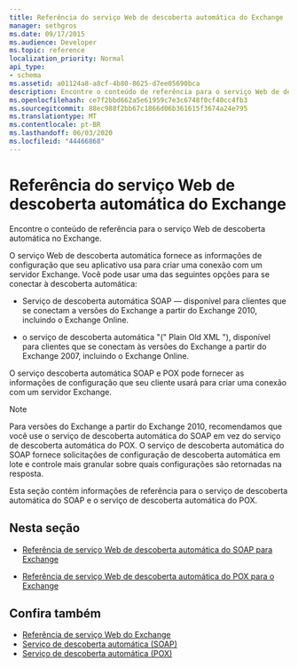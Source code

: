 ```yaml
---
title: Referência do serviço Web de descoberta automática do Exchange
manager: sethgros
ms.date: 09/17/2015
ms.audience: Developer
ms.topic: reference
localization_priority: Normal
api_type:
- schema
ms.assetid: a01124a8-a8cf-4b80-8625-d7ee05690bca
description: Encontre o conteúdo de referência para o serviço Web de descoberta automática no Exchange.
ms.openlocfilehash: ce7f2bbd662a5e61959c7e3c6748f0cf40cc4fb3
ms.sourcegitcommit: 88ec988f2bb67c1866d06b361615f3674a24e795
ms.translationtype: MT
ms.contentlocale: pt-BR
ms.lasthandoff: 06/03/2020
ms.locfileid: "44466868"
---
```

# <a name="autodiscover-web-service-reference-for-exchange"></a>Referência do serviço Web de descoberta automática do Exchange

Encontre o conteúdo de referência para o serviço Web de descoberta automática no Exchange.
  
O serviço Web de descoberta automática fornece as informações de configuração que seu aplicativo usa para criar uma conexão com um servidor Exchange. Você pode usar uma das seguintes opções para se conectar à descoberta automática:
  
- Serviço de descoberta automática SOAP — disponível para clientes que se conectam a versões do Exchange a partir do Exchange 2010, incluindo o Exchange Online.
    
- o serviço de descoberta automática "(" Plain Old XML "), disponível para clientes que se conectam às versões do Exchange a partir do Exchange 2007, incluindo o Exchange Online. 
    
O serviço descoberta automática SOAP e POX pode fornecer as informações de configuração que seu cliente usará para criar uma conexão com um servidor Exchange.
  
> [!NOTE]
> Para versões do Exchange a partir do Exchange 2010, recomendamos que você use o serviço de descoberta automática do SOAP em vez do serviço de descoberta automática do POX. O serviço de descoberta automática do SOAP fornece solicitações de configuração de descoberta automática em lote e controle mais granular sobre quais configurações são retornadas na resposta. 
  
Esta seção contém informações de referência para o serviço de descoberta automática do SOAP e o serviço de descoberta automática do POX.
  
## <a name="in-this-section"></a>Nesta seção
<a name="bk_InThisSection"> </a>

- [Referência de serviço Web de descoberta automática do SOAP para Exchange](soap-autodiscover-web-service-reference-for-exchange.md)
    
- [Referência de serviço Web de descoberta automática do POX para o Exchange](pox-autodiscover-web-service-reference-for-exchange.md)
    
## <a name="see-also"></a>Confira também

- [Referência de serviço Web do Exchange](web-services-reference-for-exchange.md)
- [Serviço de descoberta automática (SOAP)](https://msdn.microsoft.com/library/e24d1a1f-0d20-4bd9-ae4c-9112ecacea78%28Office.15%29.aspx)
- [Serviço de descoberta automática (POX)](https://msdn.microsoft.com/library/13c54de3-a91c-4424-8732-99dd8f2162ec%28Office.15%29.aspx)
    

